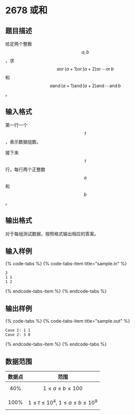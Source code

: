 # 2678 或和

## 题目描述

给定两个整数 $$a,\,b$$，求 $$a \operatorname{or} (a+1) \operatorname{or} (a+2) \operatorname{or} \cdots \operatorname{or} b$$ 和 $$a \operatorname{and} (a+1) \operatorname{and} (a+2) \operatorname{and} \cdots \operatorname{and} b$$。

## 输入格式

第一行一个 $$t$$，表示数据组数。

接下来 $$t$$ 行，每行两个正整数 $$a$$ 和 $$b$$。

## 输出格式

对于每组测试数据，按照格式输出相应的答案。

## 输入样例

{% code-tabs %}
{% code-tabs-item title="sample.in" %}
```text
2
1 1
1 2
```
{% endcode-tabs-item %}
{% endcode-tabs %}

## 输出样例

{% code-tabs %}
{% code-tabs-item title="sample.out" %}
```text
Case 1: 1 1
Case 2: 3 0
```
{% endcode-tabs-item %}
{% endcode-tabs %}

## 数据范围

| 数据点 | 范围 |
| :---: | :---: |
| 40% | $$1 \leq a \leq b \leq 100$$ |
| 100% | $$1 \leq t \leq 10^4,\ 1 \leq a \leq b \leq 10^9$$ |



